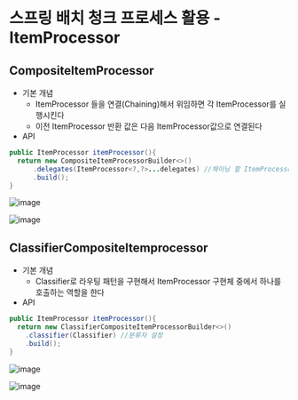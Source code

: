 # 스프링 배치 청크 프로세스 활용 - ItemProcessor
## CompositeItemProcessor
- 기본 개념
  - ItemProcessor 들을 연결(Chaining)해서 위임하면 각 ItemProcessor를 실행시킨다
  - 이전 ItemProcessor 반환 값은 다음 ItemProcessor값으로 연결된다
- API

```java
public ItemProcessor itemProcessor(){
  return new CompositeItemProcessorBuilder<>()
      .delegates(ItemProcessor<?,?>...delegates) //체이닝 할 ItemProcessor객체 설정
      .build();
}
```

![image](https://user-images.githubusercontent.com/40031858/160854469-9587ece6-4400-4b03-abe7-0f673f2d73ca.png)

![image](https://user-images.githubusercontent.com/40031858/160854608-92150a4f-1fdc-4ccd-90d0-d3447601b3e4.png)

## ClassifierCompositeItemprocessor
- 기본 개념
  - Classifier로 라우팅 패턴을 구현해서 ItemProcessor 구현체 중에서 하나를 호출하는 역할을 한다
- API
```java
public ItemProcessor itemProcessor(){
  return new ClassifierCompositeItemProcessorBuilder<>()
    .classifier(Classifier) //분류자 설정
    .build();
}
```
![image](https://user-images.githubusercontent.com/40031858/160856859-8215402a-38e9-4f07-ba00-c916e1948b3f.png)

![image](https://user-images.githubusercontent.com/40031858/160856924-ad3dcdf5-c90d-47f8-a6d7-9504f0479f4b.png)